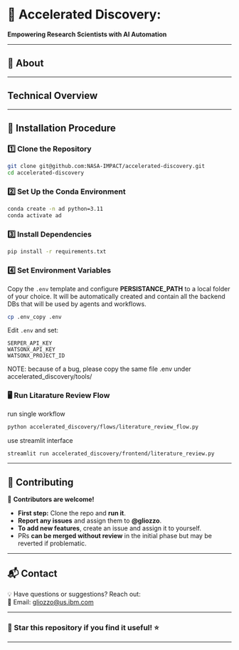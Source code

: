 # 🤖 **Accelerated Discovery:**  
**Empowering Research Scientists with AI Automation**  


---
## 📌 **About**  

---
##  **Technical Overview**  
---

## 🚀 **Installation Procedure**  

### **1️⃣ Clone the Repository**
```sh
git clone git@github.com:NASA-IMPACT/accelerated-discovery.git
cd accelerated-discovery
```

### **2️⃣ Set Up the Conda Environment**
```sh
conda create -n ad python=3.11
conda activate ad
```

### **3️⃣ Install Dependencies**
```sh
pip install -r requirements.txt
```


### **4️⃣ Set Environment Variables**
Copy the `.env` template and configure **PERSISTANCE_PATH** to a local folder of your choice.
It will be automatically created and contain all the backend DBs that will be used by agents and workflows.

```sh
cp .env_copy .env
```
Edit `.env` and set:

```
SERPER_API_KEY 
WATSONX_API_KEY
WATSONX_PROJECT_ID
```
NOTE: because of a bug, please copy the same file .env under accelerated_discovery/tools/


### 🖥 **Run Litarature Review Flow**

run single workflow 
```sh
python accelerated_discovery/flows/literature_review_flow.py
```

use streamlit interface
```sh
streamlit run accelerated_discovery/frontend/literature_review.py
```


---

## 🤝 **Contributing**
🔹 **Contributors are welcome!**  

- **First step:** Clone the repo and **run it**.  
- **Report any issues** and assign them to **@gliozzo**.  
- **To add new features**, create an issue and assign it to yourself.  
- PRs **can be merged without review** in the initial phase but may be reverted if problematic.  

---

## 📬 **Contact**
💡 Have questions or suggestions? Reach out:  
📧 Email: [gliozzo@us.ibm.com](mailto:gliozzo@us.ibm.com)

---

### **🌟 Star this repository if you find it useful!** ⭐  

---
